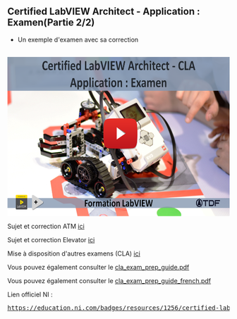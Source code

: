 <h2 dir="auto" id="user-content-h_174031069121655196260265"><strong>Certified LabVIEW Architect&nbsp;</strong><strong>- Application : Examen</strong><strong>(Partie 2/2)</strong></h2>
<ul dir="auto">
<li>Un exemple d'examen avec sa correction</li>
</ul>
<p>&nbsp;<a><img src="CLA Application Examen.png" width="640" height="362" alt="" style="display: block; margin-left: auto; margin-right: auto;" /></a></p>
<p></p>
<p>Sujet et correction ATM&nbsp;<a href="https://github.com/Technologies-de-France/Formation-LabVIEW/tree/main/G-2%20CLA%20Application/ATM">ici</a></p>
<p>Sujet et correction Elevator&nbsp;<a href="https://github.com/Technologies-de-France/Formation-LabVIEW/tree/main/G-2%20CLA%20Application/Elevator%20Exam">ici</a></p>
<p>Mise &agrave; disposition d'autres examens (CLA)&nbsp;<a href="https://github.com/Technologies-de-France/Formation-LabVIEW/tree/main/G-1%20CLA%20Pr%C3%A9sentation/Sample%20exams">ici</a></p>
<p>Vous pouvez &eacute;galement consulter le <a class="js-navigation-open Link--primary" title="cla_exam_prep_guide.pdf" data-pjax="#repo-content-pjax-container" data-turbo-frame="repo-content-turbo-frame" href="https://github.com/Technologies-de-France/Formation-LabVIEW/blob/main/G-1%20CLA%20Pr%C3%A9sentation/cla_exam_prep_guide.pdf">cla_exam_prep_guide.pdf</a></p>
<p>Vous pouvez &eacute;galement consulter le&nbsp;<a class="js-navigation-open Link--primary" title="cla_exam_prep_guide_french.pdf" data-pjax="#repo-content-pjax-container" data-turbo-frame="repo-content-turbo-frame" href="https://github.com/Technologies-de-France/Formation-LabVIEW/blob/main/G-1%20CLA%20Pr%C3%A9sentation/cla_exam_prep_guide_french.pdf">cla_exam_prep_guide_french.pdf</a>&nbsp;</p>
<p></p>
<p>Lien officiel NI :&nbsp;</p>
<pre><a href="https://education.ni.com/badges/resources/1256/certified-labview-architect-cla" rel="nofollow">https://education.ni.com/badges/resources/1256/certified-labview-architect-cla</a></pre>
